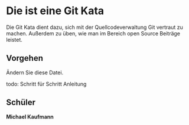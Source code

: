 # Die ist eine Git Kata

Die Git Kata dient dazu, sich mit der Quellcodeverwaltung Git vertraut zu machen. 
Außerdem zu üben, wie man im Bereich open Source Beiträge leistet.

## Vorgehen

Ändern Sie diese Datei. 

todo: Schritt für Schritt Anleitung

## Schüler
**Michael Kaufmann** 

